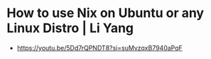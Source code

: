 # How to use Nix on Ubuntu or any Linux Distro | Li Yang

- https://youtu.be/5Dd7rQPNDT8?si=suMvzqxB7940aPqF
